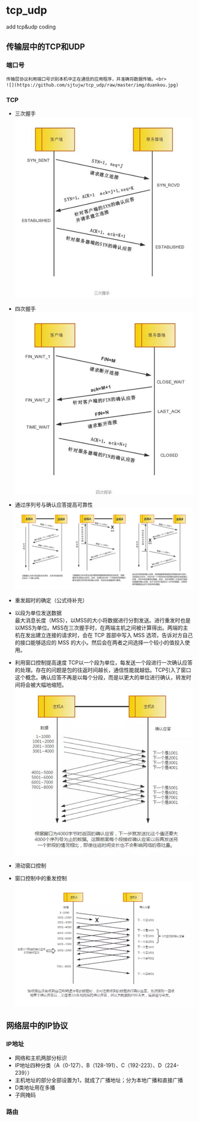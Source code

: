 # tcp_udp
add tcp&udp coding
## 传输层中的TCP和UDP
### 端口号<br>
    传输层协议利用端口号识别本机中正在通信的应用程序，并准确将数据传输。<br>
    ![](https://github.com/sjtujw/tcp_udp/raw/master/img/duankou.jpg)
### TCP<br>
* 三次握手<br>
![](https://github.com/sjtujw/tcp_udp/raw/master/img/shakehands3.jpg)
* 四次握手<br>
![](https://github.com/sjtujw/tcp_udp/raw/master/img/shakehands4.jpg)
* 通过序列号与确认应答提高可靠性
![](https://github.com/sjtujw/tcp_udp/raw/master/img/ack.jpg)
* 重发超时的确定（公式待补充）
* 以段为单位发送数据<br>
最大消息长度（MSS），以MSS的大小将数据进行分割发送。进行重发时也是以MSS为单位。MSS在三次握手时，在两端主机之间被计算得出。两端的主机在发出建立连接的请求时，会在 TCP 首部中写入 MSS 选项，告诉对方自己的接口能够适应的 MSS 的大小。然后会在两者之间选择一个较小的值投入使用。
* 利用窗口控制提高速度
TCP以一个段为单位，每发送一个段进行一次确认应答的处理。存在的问题是包的往返时间越长，通信性能就越低。TCP引入了窗口这个概念。确认应答不再是以每个分段，而是以更大的单位进行确认，转发时间将会被大幅地缩短。<br>
![](https://github.com/sjtujw/tcp_udp/raw/master/img/window.jpg)
* 滑动窗口控制

* 窗口控制中的重发控制
![](https://github.com/sjtujw/tcp_udp/raw/master/img/retransmit.jpg)
## 网络层中的IP协议
### IP地址
* 网络和主机两部分标识
* IP地址四种分类（A（0-127）、B（128-191）、C（192-223）、D（224-239））
* 主机地址的部分全部设置为1，就成了广播地址；分为本地广播和直接广播
* D类地址用在多播
* 子网掩码
### 路由